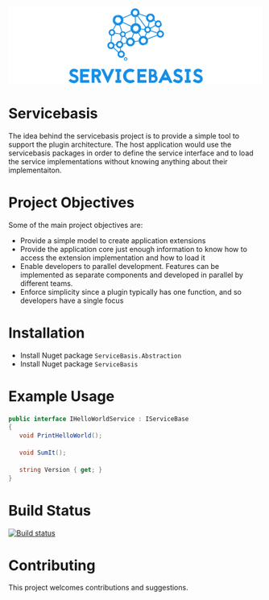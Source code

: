 ![Category overview screenshot](docs/images/Logo.jpg "Base for the plug in architecture")

# Servicebasis
The idea behind the servicebasis project is to provide a simple tool to support the plugin architecture. The host application would use the servicebasis packages in order to define the service interface and to load the service implementations without knowing anything about their implementaiton.

# Project Objectives 

Some of the main project objectives are:

- Provide a simple model to create application extensions
- Provide the application core just enough information to know how to access the extension implementation and how to load it
- Enable developers to parallel development. Features can be implemented as separate components and developed in parallel by different teams.
- Enforce simplicity since a plugin typically has one function, and so developers have a single focus
 
# Installation

- Install Nuget package `ServiceBasis.Abstraction`
- Install Nuget package `ServiceBasis`

# Example Usage

```C#
public interface IHelloWorldService : IServiceBase
{
   void PrintHelloWorld();

   void SumIt();

   string Version { get; }
}
```

# Build Status
[![Build status](https://ci.appveyor.com/api/projects/status/qmvq89f1p4y9fk0p/branch/master?svg=true)](https://ci.appveyor.com/project/MeatDuckXp/ServiceBasis/branch/master)
 
# Contributing
This project welcomes contributions and suggestions. 
